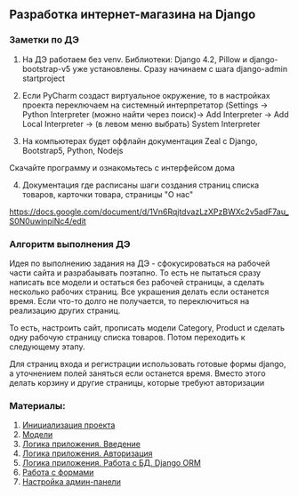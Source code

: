## Разработка интернет-магазина на Django

### Заметки по ДЭ
1. На ДЭ работаем без venv. 
Библиотеки: Django 4.2, Pillow и django-bootstrap-v5 уже установлены. 
Сразу начинаем с шага django-admin startproject 

2.  Если PyCharm создаст виртуальное окружение, то в настройках проекта переключаем на системный интерпретатор
(Settings -> Python Interpreter (можно найти через поиск)-> Add Interpreter -> Add Local Interpreter -> (в левом меню выбрать) System Interpreter

3. На компьютерах будет оффлайн документация Zeal с Django, Bootstrap5, Python, Nodejs

Скачайте программу и ознакомьтесь с интерфейсом дома

4. Документация где расписаны шаги создания страниц списка товаров, карточки товара, страницы "О нас"

https://docs.google.com/document/d/1Vn6RqjtdvazLzXPzBWXc2v5adF7au_S0N0uwinpiNc4/edit

### Алгоритм выполнения ДЭ
Идея по выполнению задания на ДЭ - сфокусироваться на рабочей части сайта и разрабаывать поэтапно. То есть не пытаться сразу написать все модели и остаться без рабочей страницы, а сделать несколько рабочих страниц. Все украшения делать если останется время. Если что-то долго не получается, то переключиться на реализацию других страниц.

То есть, настроить сайт, прописать модели Category, Product и сделать одну рабочую страницу списка товаров. Потом переходить к следующему этапу. 

Для страниц входа и регистрации использовать готовые формы django, а уточнением полей заняться если останется время. Вместо этого делать корзину и другие страницы, которые требуют авторизации



### Материалы:

1. [Инициализация проекта](Readme_1_Start.md)
2. [Модели](Readme_2_Models.md)
3. [Логика приложения. Введение](Readme_3_Handlers.md)
4. [Логика приложения. Авторизация](Readme_4_Auth)
5. [Логика приложения. Работа с БД. Django ORM](Readme_5_ORM.md)
6. [Работа с формами](Readme_6_Forms.md)
7. [Настройка админ-панели](Readme_7_Administration.md)

